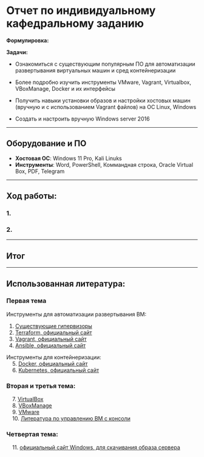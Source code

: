 # Отчет по индивидуальному кафедральному заданию
**Формулировка:** 

**Задачи:**

* Ознакомиться с существующим популярным ПО для автоматизации развертывания виртуальных машин и сред контейнеризации

* Более подробно изучить инструменты VMware, Vagrant, Virtualbox, VBoxManage, Docker и их интерфейсы

* Получить навыки установки образов и настройки хостовых машин (вручную и с использованием Vagrant файлов) на ОС Linux, Windows

* Создать и настроить вручную Windows server 2016

---

## Оборудование и ПО

- **Хостовая ОС**: Windows 11 Pro, Kali Linuks 
- **Инструменты**: Word, PowerShell, Коммандная строка, Oracle Virtual Box, PDF, Telegram

---

## Ход работы:

### 1. 



### 2. 


---

## Итог

---

## Использованная литература:
### Первая тема

Инструменты для автоматизации развертывания ВМ:
1. [Существующие гипервизоры](https://servermall.ru/blog/kakoy-gipervizor-vybrat/)
2. [Terraform, официальный сайт](https://www.terraform.io/)
3. [Vagrant, официальный сайт](https://www.vagrantup.com/)
4. [Ansible, официальный сайт](https://www.ansible.com/)

Инструменты для контейнеризации:  
&nbsp;&nbsp;&nbsp;&nbsp;5. [Docker, официальный сайт](https://www.docker.com/)  
&nbsp;&nbsp;&nbsp;&nbsp;6. [Kubernetes, официальный сайт](https://kubernetes.io/)

### Вторая и третья тема:
&nbsp;&nbsp;&nbsp;&nbsp;7. [VirtualBox](https://ru.wikipedia.org/wiki/VirtualBox)  
&nbsp;&nbsp;&nbsp;&nbsp;8. [VBoxManage](https://www.virtualbox.org/manual/ch08.html#vboxmanage-cloud)  
&nbsp;&nbsp;&nbsp;&nbsp;9. [VMware](https://habr.com/ru/companies/kingston_technology/articles/484732/)  
&nbsp;&nbsp;&nbsp;&nbsp;10. [Литература по управлению ВМ с консоли](https://www.oracle.com/technical-resources/articles/it-infrastructure/admin-manage-vbox-cli.html)  

### Четвертая тема:
&nbsp;&nbsp;&nbsp;&nbsp;11. [официальный сайт Windows, для скачивания образа сервера](https://www.microsoft.com/en-us/evalcenter/download-windows-server-2016)
